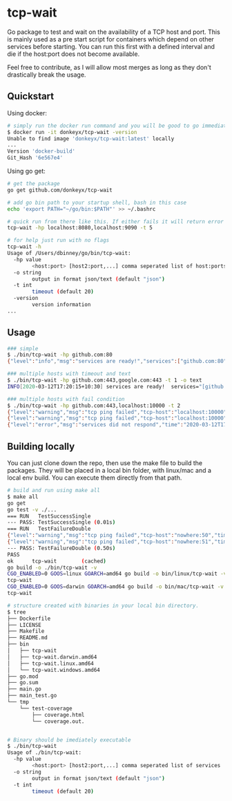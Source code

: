 # tcp-wait

Go package to test and wait on the availability of a TCP host and port. This is mainly used as a pre
start script for containers which depend on other services before starting. You can run this first
with a defined interval and die if the host:port does not become available.

Feel free to contribute, as I will allow most merges as long as they don't drastically break the usage.

## Quickstart

Using docker:

```bash
# simply run the docker run command and you will be good to go immediately
$ docker run -it donkeyx/tcp-wait -version
Unable to find image 'donkeyx/tcp-wait:latest' locally
...
Version 'docker-build'
Git_Hash '6e567e4'
```

Using go get:

```bash
# get the package
go get github.com/donkeyx/tcp-wait

# add go bin path to your startup shell, bash in this case
echo 'export PATH="~/go/bin:$PATH"' >> ~/.bashrc

# quick run from there like this. If either fails it will return error code and messages to match
tcp-wait -hp localhost:8080,localhost:9090 -t 5

# for help just run with no flags
tcp-wait -h
Usage of /Users/dbinney/go/bin/tcp-wait:
  -hp value
    	<host:port> [host2:port,...] comma seperated list of host:ports
  -o string
    	output in format json/text (default "json")
  -t int
    	timeout (default 20)
  -version
    	version information
...
```

## Usage

```bash
### simple
$ ./bin/tcp-wait -hp github.com:80
{"level":"info","msg":"services are ready!","services":["github.com:80"],"time":"2020-03-12T17:18:30+10:30"}

### multiple hosts with timeout and text
$ ./bin/tcp-wait -hp github.com:443,google.com:443 -t 1 -o text
INFO[2020-03-12T17:20:15+10:30] services are ready!  services="[github.com:443 google.com:443]"

### multiple hosts with fail condition
$ ./bin/tcp-wait -hp github.com:443,localhost:10000 -t 2
{"level":"warning","msg":"tcp ping failed","tcp-host":"localhost:10000","time":"2020-03-12T17:26:16+10:30"}
{"level":"warning","msg":"tcp ping failed","tcp-host":"localhost:10000","time":"2020-03-12T17:26:17+10:30"}
{"level":"error","msg":"services did not respond","time":"2020-03-12T17:26:18+10:30"}
```

## Building locally

You can just clone down the repo, then use the make file to build the packages. They will be placed
in a local bin folder, with linux/mac and a local env build. You can execute them directly from that
path.

```bash
# build and run using make all
$ make all
go get
go test -v ./...
=== RUN   TestSuccessSingle
--- PASS: TestSuccessSingle (0.01s)
=== RUN   TestFailureDouble
{"level":"warning","msg":"tcp ping failed","tcp-host":"nowhere:50","time":"2020-03-13T11:38:45+10:30"}
{"level":"warning","msg":"tcp ping failed","tcp-host":"nowhere:51","time":"2020-03-13T11:38:45+10:30"}
--- PASS: TestFailureDouble (0.50s)
PASS
ok      tcp-wait        (cached)
go build -o ./bin/tcp-wait -v
CGO_ENABLED=0 GOOS=linux GOARCH=amd64 go build -o bin/linux/tcp-wait -v
tcp-wait
CGO_ENABLED=0 GOOS=darwin GOARCH=amd64 go build -o bin/mac/tcp-wait -v
tcp-wait

# structure created with binaries in your local bin directory.
$ tree
├── Dockerfile
├── LICENSE
├── Makefile
├── README.md
├── bin
│   ├── tcp-wait
│   ├── tcp-wait.darwin.amd64
│   ├── tcp-wait.linux.amd64
│   └── tcp-wait.windows.amd64
├── go.mod
├── go.sum
├── main.go
├── main_test.go
└── tmp
    └── test-coverage
        ├── coverage.html
        └── coverage.out.


# Binary should be imediately executable
$ ./bin/tcp-wait
Usage of ./bin/tcp-wait:
  -hp value
        <host:port> [host2:port,...] comma seperated list of services
  -o string
        output in format json/text (default "json")
  -t int
        timeout (default 20)
```
